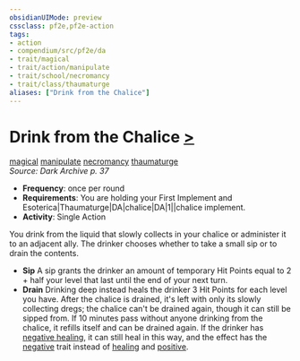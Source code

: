 ```yaml
---
obsidianUIMode: preview
cssclass: pf2e,pf2e-action
tags:
- action
- compendium/src/pf2e/da
- trait/magical
- trait/action/manipulate
- trait/school/necromancy
- trait/class/thaumaturge
aliases: ["Drink from the Chalice"]
---
```

# Drink from the Chalice [>](chapter-9-playing-the-game.md#Actions "Single Action")
[magical](magical.md)  [manipulate](manipulate.md)  [necromancy](necromancy.md)  [thaumaturge](rules/traits/thaumaturge-da.md)  
*Source: Dark Archive p. 37*  

- **Frequency**: once per round
- **Requirements**: You are holding your First Implement and Esoterica|Thaumaturge|DA|chalice|DA|1||chalice implement.
- **Activity**: Single Action

You drink from the liquid that slowly collects in your chalice or administer it to an adjacent ally. The drinker chooses whether to take a small sip or to drain the contents.

- **Sip** A sip grants the drinker an amount of temporary Hit Points equal to 2 + half your level that last until the end of your next turn.
- **Drain** Drinking deep instead heals the drinker 3 Hit Points for each level you have. After the chalice is drained, it's left with only its slowly collecting dregs; the chalice can't be drained again, though it can still be sipped from. If 10 minutes pass without anyone drinking from the chalice, it refills itself and can be drained again. If the drinker has [negative healing](negative-healing-b2.md), it can still heal in this way, and the effect has the [negative](negative.md) trait instead of [healing](healing.md) and [positive](positive.md).